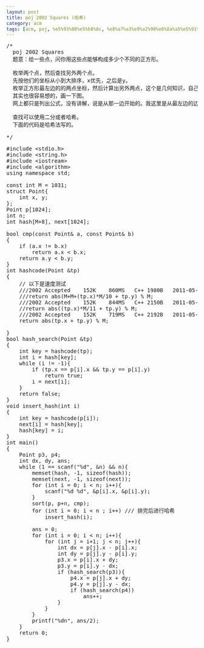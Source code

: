```yaml
---
layout: post
title: poj 2002 Squares (哈希)
category: acm
tags: [acm, poj, %e5%93%88%e5%b8%8c, %e8%a7%a3%e9%a2%98%e6%8a%a5%e5%91%8a]
---
```


<pre>/*
  poj 2002 Squares
  题意：给一些点，问你用这些点能够构成多少个不同的正方形。

  枚举两个点，然后查找另外两个点。
  先按他们的坐标从小到大排序，x优先，之后是y。
  枚举正方形最左边的的两点坐标，然后计算出另外两点，这个是几何知识，自己想一下吧。
  其实也很容易想的，画一下图。
  网上都只是列出公式，没有讲解，说是从那一边开始的。我这里是从最左边的边找另外两点。

  查找可以使用二分或者哈希。
  下面的代码是哈希法写的。

*/</pre>
<!--more-->
<pre>#include &lt;stdio.h&gt;
#include &lt;string.h&gt;
#include &lt;iostream&gt;
#include &lt;algorithm&gt;
using namespace std;

const int M = 1031;
struct Point{
    int x, y;
};
Point p[1024];
int n;
int hash[M+8], next[1024];

bool cmp(const Point&amp; a, const Point&amp; b)
{
    if (a.x != b.x)
        return a.x &lt; b.x;
    return a.y &lt; b.y;
}
int hashcode(Point &amp;tp)
{
    // 以下是速度测试
    ///2002	Accepted	152K	860MS	C++	1980B	2011-05-02 00:49:34
    ///return abs(M+M+(tp.x)*M/10 + tp.y) % M;
    ///2002	Accepted	152K	844MS	C++	2150B	2011-05-02 00:51:42
    //return abs((tp.x)*M/11 + tp.y) % M;
    ///2002	Accepted	152K	719MS	C++	2192B	2011-05-02 00:52:38
    return abs(tp.x + tp.y) % M;

}
bool hash_search(Point &amp;tp)
{
    int key = hashcode(tp); 
    int i = hash[key];
    while (i != -1){
        if (tp.x == p[i].x &amp;&amp; tp.y == p[i].y)
            return true;
        i = next[i];
    }
    return false;
}
void insert_hash(int i)
{
    int key = hashcode(p[i]);
    next[i] = hash[key];
    hash[key] = i;
}
int main()
{
    Point p3, p4;                
    int dx, dy, ans;
    while (1 == scanf("%d", &amp;n) &amp;&amp; n){
        memset(hash, -1, sizeof(hash));
        memset(next, -1, sizeof(next));
        for (int i = 0; i &lt; n; i++){
            scanf("%d %d", &amp;p[i].x, &amp;p[i].y);
        }
        sort(p, p+n, cmp);
        for (int i = 0; i &lt; n ; i++) /// 排完后进行哈希
            insert_hash(i);

        ans = 0;
        for (int i = 0; i &lt; n; i++){
            for (int j = i+1; j &lt; n; j++){
                int dx = p[j].x - p[i].x;
                int dy = p[j].y - p[i].y;
                p3.x = p[i].x + dy;
                p3.y = p[i].y - dx;
                if (hash_search(p3)){
                    p4.x = p[j].x + dy;
                    p4.y = p[j].y - dx;
                    if (hash_search(p4))
                        ans++;               
                }
            }
        }
        printf("%dn", ans/2);
    }
    return 0;
}</pre>
